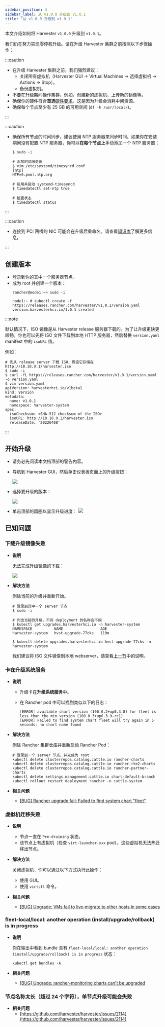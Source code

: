 ```yaml
---
sidebar_position: 4
sidebar_label: 从 v1.0.0 升级到 v1.0.1
title: "从 v1.0.0 升级到 v1.0.1"
---
```


本文介绍如何将 Harvester `v1.0.0` 升级到 `v1.0.1`。

我们仍在努力实现零停机升级。请在升级 Harvester 集群之前按照以下步骤操作：

:::caution

- 在升级 Harvester 集群之前，我们强烈建议：
   - 关闭所有虚拟机（Harvester GUI -> Virtual Machines -> 选择虚拟机 -> Actions -> Stop）。
   - 备份虚拟机。
- 不要在升级期间操作集群，例如，创建新的虚拟机、上传新的镜像等。
- 确保你的硬件符合**首选**[硬件要求](../../index.md#硬件要求)。这是因为升级会消耗中间资源。
- 确保每个节点至少有 25 GB 的可用空间 (`df -h /usr/local/`)。

:::

:::caution

- 确保所有节点的时间同步。建议使用 NTP 服务器来同步时间。如果你在安装期间没有配置 NTP 服务器，你可以**在每个节点上**手动添加一个 NTP 服务器：

   ```
   $ sudo -i

   # 添加时间服务器
   $ vim /etc/systemd/timesyncd.conf
   [ntp]
   NTP=0.pool.ntp.org

   # 启用并启动 systemd-timesyncd
   $ timedatectl set-ntp true

   # 检查状态
   $ timedatectl status
   ```

:::

:::caution

- 连接到 PCI 网桥的 NIC 可能会在升级后重命名。请查看[知识库](https://harvesterhci.io/kb/nic-naming-scheme)了解更多信息。

:::

## 创建版本

- 登录到你的其中一个服务器节点。
- 成为 root 并创建一个版本：
   ```
   rancher@node1:~> sudo -i

   node1:~ # kubectl create -f https://releases.rancher.com/harvester/v1.0.1/version.yaml
   version.harvesterhci.io/1.0.1 created
   ```

:::note

默认情况下，ISO 镜像是从 Harvester release 服务器下载的。为了让升级更快更顺畅，你也可以先将 ISO 文件下载到本地 HTTP 服务器，然后替换 `version.yaml` manifest 中的 `isoURL` 值。

例如：

```
# 先从 release server 下载 ISO，假设它存储在 http://10.10.0.1/harvester.iso
$ sudo -i
$ curl -fL https://releases.rancher.com/harvester/v1.0.1/version.yaml -o version.yaml
$ vim version.yaml
apiVersion: harvesterhci.io/v1beta1
kind: Version
metadata:
  name: v1.0.1
  namespace: harvester-system
spec:
  isoChecksum: <SHA-512 checksum of the ISO>
  isoURL: http://10.10.0.1/harvester.iso
  releaseDate: '20220408'
```

:::

## 开始升级

- 请务必先阅读本文档顶部的警告内容。
- 导航到 Harvester GUI，然后单击仪表板页面上的升级按钮：

   ![](/img/v1.1/upgrade/upgrade_button.png)

- 选择要升级的版本：

   ![](/img/v1.1/upgrade/upgrade_select_version.png)

- 单击顶部的圆圈以显示升级进度：
   ![](/img/v1.1/upgrade/upgrade_progress.png)

## 已知问题

### 下载升级镜像失败

- **说明**

   无法完成升级镜像的下载：

   ![](/img/v1.1/upgrade/known_issue_downloading_image_failure.png)

- **解决方法**

   删除当前的升级并重新开始。

   ```
   # 登录到其中一个 server 节点
   $ sudo -i

   # 列出当前的升级，不同 deployment 的名称会不同
   $ kubectl get upgrades.harvesterhci.io -n harvester-system
   NAMESPACE          NAME                 AGE
   harvester-system   hvst-upgrade-77cks   119m

   $ kubectl delete upgrades.harvesterhci.io hvst-upgrade-77cks -n harvester-system
   ```

   我们建议将 ISO 文件镜像到本地 webserver，请查看[上一节](#创建版本)中的说明。

### 卡在**升级系统服务**

- **说明**
   - 升级卡在**升级系统服务**中。
   - 在 Rancher pod 中可以找到类似以下的日志：

      ```
      [ERROR] available chart version (100.0.2+up0.3.8) for fleet is less than the min version (100.0.3+up0.3.9-rc1)
      [ERROR] Failed to find system chart fleet will try again in 5 seconds: no chart name found
      ```

- **解决方法**

   删除 Rancher 集群仓库并重新启动 Rancher Pod：

   ```
   # 登录到一个 server 节点，并先成为 root
   kubectl delete clusterrepos.catalog.cattle.io rancher-charts
   kubectl delete clusterrepos.catalog.cattle.io rancher-rke2-charts
   kubectl delete clusterrepos.catalog.cattle.io rancher-partner-charts
   kubectl delete settings.management.cattle.io chart-default-branch
   kubectl rollout restart deployment rancher -n cattle-system
   ```

- **相关问题**
   - [[BUG] Rancher upgrade fail: Failed to find system chart "fleet"](https://github.com/harvester/harvester/issues/2011)


### 虚拟机迁移失败

- **说明**
   - 节点一直在 `Pre-draining` 状态。
   - 该节点上有虚拟机（检查 `virt-launcher-xxx` pod），这些虚拟机无法热迁移出节点。

- **解决方法**

   关闭虚拟机，你可以通过以下方式执行此操作：

   - 使用 GUI。
   - 使用 `virtctl` 命令。

- **相关问题**
   - [[BUG] Upgrade: VMs fail to live-migrate to other hosts in some cases](https://github.com/harvester/harvester/issues/2029)

### fleet-local/local: another operation (install/upgrade/rollback) is in progress

- **说明**

   你在输出中看到 bundle 具有 `fleet-local/local: another operation (install/upgrade/rollback) is in progress` 状态：

   ```
   kubectl get bundles -A
   ```

- **相关问题**
   - [[BUG] Upgrade: rancher-monitoring charts can't be upgraded](https://github.com/harvester/harvester/issues/1983)


### 节点名称太长（超过 24 个字符），单节点升级可能会失败

- **相关问题**
   - [https://github.com/harvester/harvester/issues/2114](https://github.com/harvester/harvester/issues/2114)
